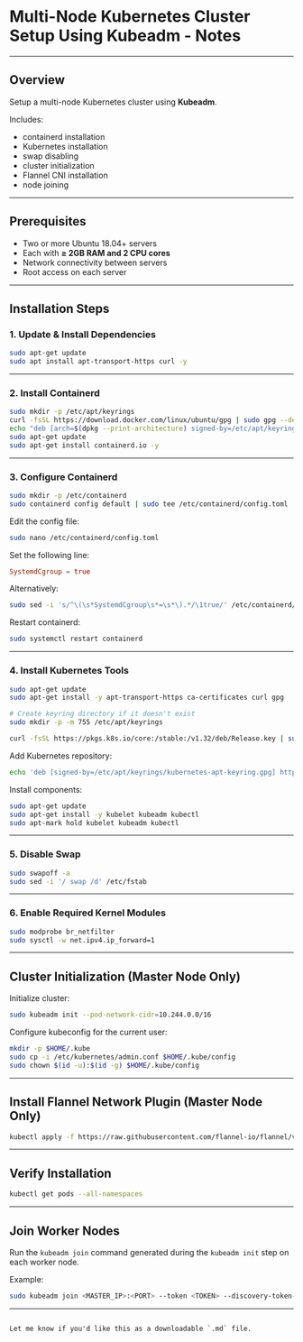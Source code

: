 
# Multi-Node Kubernetes Cluster Setup Using Kubeadm - Notes
---

## Overview

Setup a multi-node Kubernetes cluster using **Kubeadm**.

Includes:

- containerd installation  
- Kubernetes installation  
- swap disabling  
- cluster initialization  
- Flannel CNI installation  
- node joining  

---

## Prerequisites

- Two or more Ubuntu 18.04+ servers  
- Each with **≥ 2GB RAM and 2 CPU cores**  
- Network connectivity between servers  
- Root access on each server  

---

## Installation Steps

### 1. Update & Install Dependencies

```bash
sudo apt-get update
sudo apt install apt-transport-https curl -y
````

---

### 2. Install Containerd

```bash
sudo mkdir -p /etc/apt/keyrings
curl -fsSL https://download.docker.com/linux/ubuntu/gpg | sudo gpg --dearmor -o /etc/apt/keyrings/docker.gpg
echo "deb [arch=$(dpkg --print-architecture) signed-by=/etc/apt/keyrings/docker.gpg] https://download.docker.com/linux/ubuntu $(lsb_release -cs) stable" | sudo tee /etc/apt/sources.list.d/docker.list > /dev/null
sudo apt-get update
sudo apt-get install containerd.io -y
```

---

### 3. Configure Containerd

```bash
sudo mkdir -p /etc/containerd
sudo containerd config default | sudo tee /etc/containerd/config.toml
```

Edit the config file:

```bash
sudo nano /etc/containerd/config.toml
```

Set the following line:

```toml
SystemdCgroup = true
```

Alternatively:

```bash
sudo sed -i 's/^\(\s*SystemdCgroup\s*=\s*\).*/\1true/' /etc/containerd/config.toml
```

Restart containerd:

```bash
sudo systemctl restart containerd
```

---

### 4. Install Kubernetes Tools

```bash
sudo apt-get update
sudo apt-get install -y apt-transport-https ca-certificates curl gpg
```

```bash
# Create keyring directory if it doesn't exist
sudo mkdir -p -m 755 /etc/apt/keyrings
```

```bash
curl -fsSL https://pkgs.k8s.io/core:/stable:/v1.32/deb/Release.key | sudo gpg --dearmor -o /etc/apt/keyrings/kubernetes-apt-keyring.gpg
```

Add Kubernetes repository:

```bash
echo 'deb [signed-by=/etc/apt/keyrings/kubernetes-apt-keyring.gpg] https://pkgs.k8s.io/core:/stable:/v1.32/deb/ /' | sudo tee /etc/apt/sources.list.d/kubernetes.list
```

Install components:

```bash
sudo apt-get update
sudo apt-get install -y kubelet kubeadm kubectl
sudo apt-mark hold kubelet kubeadm kubectl
```

---

### 5. Disable Swap

```bash
sudo swapoff -a
sudo sed -i '/ swap /d' /etc/fstab
```

---

### 6. Enable Required Kernel Modules

```bash
sudo modprobe br_netfilter
sudo sysctl -w net.ipv4.ip_forward=1
```

---

## Cluster Initialization (Master Node Only)

Initialize cluster:

```bash
sudo kubeadm init --pod-network-cidr=10.244.0.0/16
```

Configure kubeconfig for the current user:

```bash
mkdir -p $HOME/.kube
sudo cp -i /etc/kubernetes/admin.conf $HOME/.kube/config
sudo chown $(id -u):$(id -g) $HOME/.kube/config
```

---

## Install Flannel Network Plugin (Master Node Only)

```bash
kubectl apply -f https://raw.githubusercontent.com/flannel-io/flannel/v0.20.2/Documentation/kube-flannel.yml
```

---

## Verify Installation

```bash
kubectl get pods --all-namespaces
```

---

## Join Worker Nodes

Run the `kubeadm join` command generated during the `kubeadm init` step on each worker node.

Example:

```bash
sudo kubeadm join <MASTER_IP>:<PORT> --token <TOKEN> --discovery-token-ca-cert-hash sha256:<HASH>
```

---

```

Let me know if you'd like this as a downloadable `.md` file.
```
